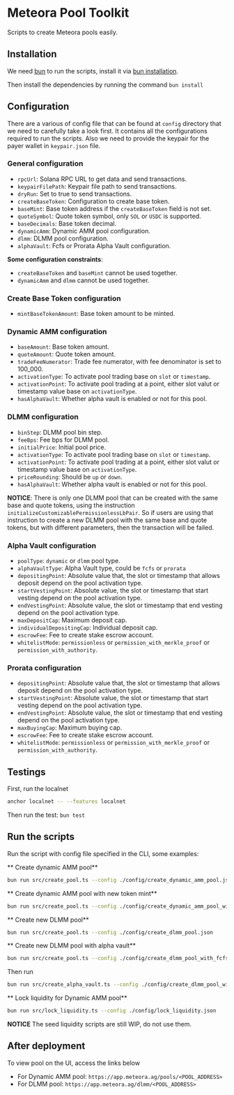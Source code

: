 # Meteora Pool Toolkit
Scripts to create Meteora pools easily.

## Installation
We need [bun](https://bun.sh/) to run the scripts, install it via [bun installation](https://bun.sh/docs/installation).

Then install the dependencies by running the command `bun install` 

## Configuration
There are a various of config file that can be found at `config` directory that we need to carefully take a look first. It contains all the configurations required to run the scripts.
Also we need to provide the keypair for the payer wallet in `keypair.json` file. 

### General configuration
- `rpcUrl`: Solana RPC URL to get data and send transactions.
- `keypairFilePath`: Keypair file path to send transactions.
- `dryRun`: Set to true to send transactions.
- `createBaseToken`: Configuration to create base token.
- `baseMint`: Base token address if the `createBaseToken` field is not set. 
- `quoteSymbol`: Quote token symbol, only `SOL` or `USDC` is supported.
- `baseDecimals`: Base token decimal.
- `dynamicAmm`: Dynamic AMM pool configuration.
- `dlmm`: DLMM pool configuration.
- `alphaVault`: Fcfs or Prorata Alpha Vault configuration.

**Some configuration constraints**:
- `createBaseToken` and `baseMint` cannot be used together.
- `dynamicAmm` and `dlmm` cannot be used together.

### Create Base Token configuration
- `mintBaseTokenAmount`: Base token amount to be minted.

### Dynamic AMM configuration
- `baseAmount`: Base token amount.
- `quoteAmount`: Quote token amount.
- `tradeFeeNumerator`: Trade fee numerator, with fee denominator is set to 100_000.
- `activationType`: To activate pool trading base on `slot` or `timestamp`.
- `activationPoint`: To activate pool trading at a point, either slot valut or timestamp value base on `activationType`.
- `hasAlphaVault`: Whether alpha vault is enabled or not for this pool.

### DLMM configuration
- `binStep`: DLMM pool bin step.
- `feeBps`: Fee bps for DLMM pool.
- `initialPrice`: Initial pool price.
- `activationType`: To activate pool trading base on `slot` or `timestamp`.
- `activationPoint`: To activate pool trading at a point, either slot valut or timestamp value base on `activationType`.
- `priceRounding`: Should be `up` or `down`.
- `hasAlphaVault`: Whether alpha vault is enabled or not for this pool.

**NOTICE**: There is only one DLMM pool that can be created with the same base and quote tokens, using the instruction `initializeCustomizablePermissionlessLbPair`. So if users are using that instruction to create a new DLMM pool with the same base and quote tokens, but with different parameters, then the transaction will be failed.

### Alpha Vault configuration
- `poolType`: `dynamic` or `dlmm` pool type.
- `alphaVaultType`: Alpha Vault type, could be `fcfs` or `prorata`
- `depositingPoint`: Absolute value that, the slot or timestamp that allows deposit depend on the pool activation type.
- `startVestingPoint`: Absolute value, the slot or timestamp that start vesting depend on the pool activation type. 
- `endVestingPoint`: Absolute value, the slot or timestamp that end vesting depend on the pool activation type.  
- `maxDepositCap`: Maximum deposit cap.
- `individualDepositingCap`: Individual deposit cap.
- `escrowFee`: Fee to create stake escrow account.
- `whitelistMode`: `permissionless` or `permission_with_merkle_proof` or `permission_with_authority`.

### Prorata configuration
- `depositingPoint`: Absolute value that, the slot or timestamp that allows deposit depend on the pool activation type.
- `startVestingPoint`: Absolute value, the slot or timestamp that start vesting depend on the pool activation type. 
- `endVestingPoint`: Absolute value, the slot or timestamp that end vesting depend on the pool activation type.  
- `maxBuyingCap`: Maximum buying cap.
- `escrowFee`: Fee to create stake escrow account.
- `whitelistMode`: `permissionless` or `permission_with_merkle_proof` or `permission_with_authority`.

## Testings
First, run the localnet
```bash
anchor localnet -- --features localnet
```

Then run the test: `bun test`

## Run the scripts
Run the script with config file specified in the CLI, some examples:

** Create dynamic AMM pool**
```bash
bun run src/create_pool.ts --config ./config/create_dynamic_amm_pool.json
```

** Create dynamic AMM pool with new token mint**
```bash
bun run src/create_pool.ts --config ./config/create_dynamic_amm_pool_with_new_token.json
```

** Create new DLMM pool**
```bash
bun run src/create_pool.ts --config ./config/create_dlmm_pool.json
```

** Create new DLMM pool with alpha vault**
```bash
bun run src/create_pool.ts --config ./config/create_dlmm_pool_with_fcfs_alpha_vault.json
```
Then run
```bash
bun run src/create_alpha_vault.ts --config ./config/create_dlmm_pool_with_fcfs_alpha_vault.json
```

** Lock liquidity for Dynamic AMM pool**
```bash
bun run src/lock_liquidity.ts --config ./config/lock_liquidity.json
```

**NOTICE**
The seed liquidity scripts are still WIP, do not use them.

## After deployment
To view pool on the UI, access the links below
- For Dynamic AMM pool: `https://app.meteora.ag/pools/<POOL_ADDRESS>`
- For DLMM pool: `https://app.meteora.ag/dlmm/<POOL_ADDRESS>`
